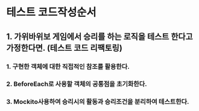 # 테스트 코드작성순서
## 1. 가위바위보 게임에서 승리를 하는 로직을 테스트 한다고 가정한다면. (테스트 코드 리팩토링)
### 1. 구현한 객체에 대한 직접적인 참조를 활용한다.
### 2. BeforeEach로 사용할 객체의 공통점을 초기화한다.
### 3. Mockito사용하여 승리시의 활동과 승리조건을 분리하여 테스트한다.